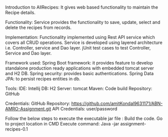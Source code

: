 Introduction to AllRecipes:
 It gives web based functionality to maintain the Recipe details.

Functionality: 
    Service provides the functionality to save, update, select and delete the recipes from records.

Implementation:
    Functionality implemented using Rest API service which covers all CRUD operations.
    Service is developed using layered architecture i.e. Controller, service and Dao layer.
    jUnit test cases to test Controller, Service and Dao layer.

Framework used:
    Spring Boot framework: it provides feature to develop standalone production ready applications 
                            with embedded tomcat server and H2 DB.
    Spring security: provides basic authentications.
    Spring Data JPA: to persist recipes entities in db.

Tools:
    IDE: Intellij
    DB: H2
    Server: tomcat
    Maven: Code build
    Repository: GitHub

Credentials:
    GitHub Repository: https://github.com/amitKondal9631171/ABN-AMRO-Assignment.git
    API Credentials: user/password

Follow the below steps to execute the executable jar file :
	Build the code.
	Go to project location in CMD
    Execute command: Java -jar assignment-recipes-0.1
	